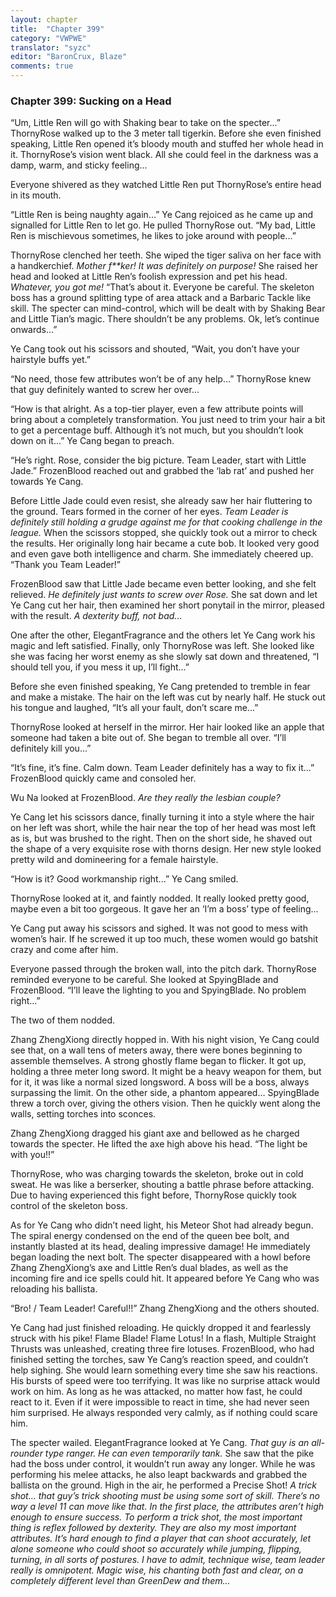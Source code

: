 ```yaml
---
layout: chapter
title:  "Chapter 399"
category: "VWPWE"
translator: "syzc"
editor: "BaronCrux, Blaze"
comments: true
---
```


### Chapter 399: Sucking on a Head

“Um, Little Ren will go with Shaking bear to take on the specter...” ThornyRose walked up to the 3 meter tall tigerkin. Before she even finished speaking, Little Ren opened it’s bloody mouth and stuffed her whole head in it. ThornyRose’s vision went black. All she could feel in the darkness was a damp, warm, and sticky feeling...

Everyone shivered as they watched Little Ren put ThornyRose’s entire head in its mouth.

“Little Ren is being naughty again...” Ye Cang rejoiced as he came up and signalled for Little Ren to let go. He pulled ThornyRose out. “My bad, Little Ren is mischievous sometimes, he likes to joke around with people...”

ThornyRose clenched her teeth. She wiped the tiger saliva on her face with a handkerchief. *Mother f\*\*ker! It was definitely on purpose!* She raised her head and looked at Little Ren’s foolish expression and pet his head. *Whatever, you got me!* “That’s about it. Everyone be careful. The skeleton boss has a ground splitting type of area attack and a Barbaric Tackle like skill. The specter can mind-control, which will be dealt with by Shaking Bear and Little Tian’s magic. There shouldn’t be any problems. Ok, let’s continue onwards...”

Ye Cang took out his scissors and shouted, “Wait, you don’t have your hairstyle buffs yet.”

“No need, those few attributes won’t be of any help...” ThornyRose knew that guy definitely wanted to screw her over...

“How is that alright. As a top-tier player, even a few attribute points will bring about a completely transformation. You just need to trim your hair a bit to get a percentage buff. Although it’s not much, but you shouldn’t look down on it...” Ye Cang began to preach.

“He’s right. Rose, consider the big picture. Team Leader, start with Little Jade.” FrozenBlood reached out and grabbed the ‘lab rat’ and pushed her towards Ye Cang.

Before Little Jade could even resist, she already saw her hair fluttering to the ground. Tears formed in the corner of her eyes. *Team Leader is definitely still holding a grudge against me for that cooking challenge in the league.* When the scissors stopped, she quickly took out a mirror to check the results. Her originally long hair became a cute bob. It looked very good and even gave both intelligence and charm. She immediately cheered up. “Thank you Team Leader!”

FrozenBlood saw that Little Jade became even better looking, and she felt relieved. *He definitely just wants to screw over Rose.* She sat down and let Ye Cang cut her hair, then examined her short ponytail in the mirror, pleased with the result. *A dexterity buff, not bad...*

One after the other, ElegantFragrance and the others let Ye Cang work his magic and left satisfied. Finally, only ThornyRose was left. She looked like she was facing her worst enemy as she slowly sat down and threatened, “I should tell you, if you mess it up, I’ll fight...”

Before she even finished speaking, Ye Cang pretended to tremble in fear and make a mistake. The hair on the left was cut by nearly half. He stuck out his tongue and laughed, “It’s all your fault, don’t scare me...”

ThornyRose looked at herself in the mirror. Her hair looked like an apple that someone had taken a bite out of. She began to tremble all over. “I’ll definitely kill you...”

“It’s fine, it’s fine. Calm down. Team Leader definitely has a way to fix it...” FrozenBlood quickly came and consoled her.

Wu Na looked at FrozenBlood. *Are they really the lesbian couple?*

Ye Cang let his scissors dance, finally turning it into a style where the hair on her left was short, while the hair near the top of her head was most left as is, but was brushed to the right. Then on the short side, he shaved out the shape of a very exquisite rose with thorns design. Her new style looked pretty wild and domineering for a female hairstyle.

“How is it? Good workmanship right...” Ye Cang smiled.

ThornyRose looked at it, and faintly nodded. It really looked pretty good, maybe even a bit too gorgeous. It gave her an ‘I’m a boss’ type of feeling...

Ye Cang put away his scissors and sighed. It was not good to mess with women’s hair. If he screwed it up too much, these women would go batshit crazy and come after him.

Everyone passed through the broken wall, into the pitch dark. ThornyRose reminded everyone to be careful. She looked at SpyingBlade and FrozenBlood. “I’ll leave the lighting to you and SpyingBlade. No problem right...”

The two of them nodded.

Zhang ZhengXiong directly hopped in. With his night vision, Ye Cang could see that, on a wall tens of meters away, there were bones beginning to assemble themselves. A strong ghostly flame began to flicker. It got up, holding a three meter long sword. It might be a heavy weapon for them, but for it, it was like a normal sized longsword. A boss will be a boss, always surpassing the limit. On the other side, a phantom appeared… SpyingBlade threw a torch over, giving the others vision. Then he quickly went along the walls, setting torches into sconces.

Zhang ZhengXiong dragged his giant axe and bellowed as he charged towards the specter. He lifted the axe high above his head. “The light be with you!!”

ThornyRose, who was charging towards the skeleton, broke out in cold sweat. He was like a berserker, shouting a battle phrase before attacking. Due to having experienced this fight before, ThornyRose quickly took control of the skeleton boss.

As for Ye Cang who didn’t need light, his Meteor Shot had already begun. The spiral energy condensed on the end of the queen bee bolt, and instantly blasted at its head, dealing impressive damage! He immediately began loading the next bolt. The specter disappeared with a howl before Zhang ZhengXiong’s axe and Little Ren’s dual blades, as well as the incoming fire and ice spells could hit. It appeared before Ye Cang who was reloading his ballista.

“Bro! / Team Leader! Careful!!” Zhang ZhengXiong and the others shouted.

Ye Cang had just finished reloading. He quickly dropped it and fearlessly struck with his pike! Flame Blade! Flame Lotus! In a flash, Multiple Straight Thrusts was unleashed, creating three fire lotuses. FrozenBlood, who had finished setting the torches, saw Ye Cang’s reaction speed, and couldn’t help sighing. She would learn something every time she saw his reactions. His bursts of speed were too terrifying. It was like no surprise attack would work on him. As long as he was attacked, no matter how fast, he could react to it. Even if it were impossible to react in time, she had never seen him surprised. He always responded very calmly, as if nothing could scare him.

The specter wailed. ElegantFragrance looked at Ye Cang. *That guy is an all-rounder type ranger. He can even temporarily tank.* She saw that the pike had the boss under control, it wouldn’t run away any longer. While he was performing his melee attacks, he also leapt backwards and grabbed the ballista on the ground. High in the air, he performed a Precise Shot! *A trick shot… that guy’s trick shooting must be using some sort of skill. There’s no way a level 11 can move like that. In the first place, the attributes aren’t high enough to ensure success. To perform a trick shot, the most important thing is reflex followed by dexterity. They are also my most important attributes. It’s hard enough to find a player that can shoot accurately, let alone someone who could shoot so accurately while jumping, flipping, turning, in all sorts of postures. I have to admit, technique wise, team leader really is omnipotent. Magic wise, his chanting both fast and clear, on a completely different level than GreenDew and them...*
